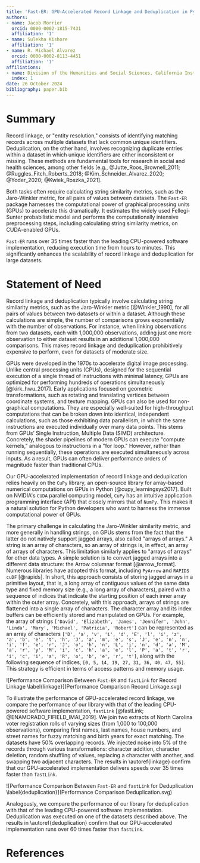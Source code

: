 ```yaml
---
title: 'Fast-ER: GPU-Accelerated Record Linkage and Deduplication in Python'
authors:
- name: Jacob Morrier
  orcid: 0000-0002-1815-7431
  affiliation: '1'
- name: Sulekha Kishore
  affiliation: '1'
- name: R. Michael Alvarez
  orcid: 0000-0002-8113-4451
  affiliation: '1'
affiliations:
- name: Division of the Humanities and Social Sciences, California Institute of Technology, USA
  index: 1
date: 26 October 2024
bibliography: paper.bib
---
```


# Summary

Record linkage, or "entity resolution," consists of identifying matching records across multiple datasets that lack common unique identifiers. Deduplication, on the other hand, involves recognizing duplicate entries within a dataset in which unique identifiers are either inconsistent or missing. These methods are fundamental tools for research in social and health sciences, among other fields [e.g., @Jutte_Roos_Brownell_2011; @Ruggles_Fitch_Roberts_2018; @Kim_Schneider_Alvarez_2020; @Yoder_2020; @Kwiek_Roszka_2021].

Both tasks often require calculating string similarity metrics, such as the Jaro-Winkler metric, for all pairs of values between datasets. The `Fast-ER` package harnesses the computational power of graphical processing units (GPUs) to accelerate this dramatically. It estimates the widely used Fellegi-Sunter probabilistic model and performs the computationally intensive preprocessing steps, including calculating string similarity metrics, on CUDA-enabled GPUs.

`Fast-ER` runs over 35 times faster than the leading CPU-powered software implementation, reducing execution time from hours to minutes. This significantly enhances the scalability of record linkage and deduplication for large datasets.

# Statement of Need

Record linkage and deduplication typically involve calculating string similarity metrics, such as the Jaro-Winkler metric [@Winkler_1990], for all pairs of values between two datasets or within a dataset. Although these calculations are simple, the number of comparisons grows exponentially with the number of observations. For instance, when linking observations from two datasets, each with 1,000,000 observations, adding just one more observation to either dataset results in an additional 1,000,000 comparisons. This makes record linkage and deduplication prohibitively expensive to perform, even for datasets of moderate size.

GPUs were developed in the 1970s to accelerate digital image processing. Unlike central processing units (CPUs), designed for the sequential execution of a single thread of instructions with minimal latency, GPUs are optimized for performing hundreds of operations simultaneously [@kirk_hwu_2017]. Early applications focused on geometric transformations, such as rotating and translating vertices between coordinate systems, and texture mapping. GPUs can also be used for non-graphical computations. They are especially well-suited for high-throughput computations that can be broken down into identical, independent calculations, such as those exhibiting data parallelism, in which the same instructions are executed individually over many data points. This stems from GPUs’ Single Instruction, Multiple Data (SIMD) architecture. Concretely, the shader pipelines of modern GPUs can execute "compute kernels," analogous to instructions in a "for loop." However, rather than running sequentially, these operations are executed simultaneously across inputs. As a result, GPUs can often deliver performance orders of magnitude faster than traditional CPUs.

Our GPU-accelerated implementation of record linkage and deduplication relies heavily on the `CuPy` library, an open-source library for array-based numerical computations on GPUs in Python [@cupy_learningsys2017]. Built on NVIDIA's `CUDA` parallel computing model, `CuPy` has an intuitive application programming interface (API) that closely mirrors that of `NumPy`. This makes it a natural solution for Python developers who want to harness the immense computational power of GPUs.

The primary challenge in calculating the Jaro-Winkler similarity metric, and more generally in handling strings, on GPUs stems from the fact that the latter do not natively support jagged arrays, also called "arrays of arrays." A string is an array of characters, so an array of strings is, in effect, an array of arrays of characters. This limitation similarly applies to "arrays of arrays" for other data types. A simple solution is to convert jagged arrays into a different data structure: the Arrow columnar format [@arrow_format]. Numerous libraries have adopted this format, including `PyArrow` and `RAPIDS cuDF` [@rapids]. In short, this approach consists of storing jagged arrays in a primitive layout, that is, a long array of contiguous values of the same data type and fixed memory size (e.g., a long array of characters), paired with a sequence of indices that indicate the starting position of each inner array within the outer array. Concretely, with this approach, arrays of strings are flattened into a single array of characters. The character array and its index buffers can be efficiently stored and manipulated on GPUs. For example, the array of strings `['David', 'Elizabeth', 'James', 'Jennifer', 'John', 'Linda', 'Mary', 'Michael', 'Patricia', 'Robert']` can be represented as an array of characters `['D', 'a', 'v', 'i', 'd', 'E', 'l', 'i', 'z', 'a', 'b', 'e', 't', 'h', 'J', 'a', 'm', 'e', 's', 'J', 'e', 'n', 'n', 'i', 'f', 'e', 'r', 'J', 'o', 'h', 'n', 'L', 'i', 'n', 'd', 'a', 'M', 'a', 'r', 'y', 'M', 'i', 'c', 'h', 'a', 'e', 'l', 'P', 'a', 't', 'r', 'i', 'c', 'i', 'a', 'R', 'o', 'b', 'e', 'r', 't']`, along with the following sequence of indices, `[0, 5, 14, 19, 27, 31, 36, 40, 47, 55]`. This strategy is efficient in terms of access patterns and memory usage.

![Performance Comparison Between `Fast-ER` and `fastLink` for Record Linkage \label{linkage}](Performance Comparison Record Linkage.svg)

To illustrate the performance of GPU-accelerated record linkage, we compare the performance of our library with that of the leading CPU-powered software implementation, `fastLink` [@fastLink; @ENAMORADO_FIFIELD_IMAI_2019]. We join two extracts of North Carolina voter registration rolls of varying sizes (from 1,000 to 100,000 observations), comparing first names, last names, house numbers, and street names for fuzzy matching and birth years for exact matching. The datasets have 50% overlapping records. We injected noise into 5% of the records through various transformations: character addition, character deletion, random shuffling of values, replacing a character with another, and swapping two adjacent characters. The results in \autoref{linkage} confirm that our GPU-accelerated implementation delivers speeds over 35 times faster than `fastLink`.

![Performance Comparison Between `Fast-ER` and `fastLink` for Deduplication \label{deduplication}](Performance Comparison Deduplication.svg)

Analogously, we compare the performance of our library for deduplication with that of the leading CPU-powered software implementation. Deduplication was executed on one of the datasets described above. The results in \autoref{deduplication} confirm that our GPU-accelerated implementation runs over 60 times faster than `fastLink`.

# References
